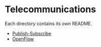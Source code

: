 # Telecommunications
Each directory contains its own README.
- [Publish-Subscribe](Publish-Subscribe)
- [OpenFlow](Openflow-Custom-Implementation)